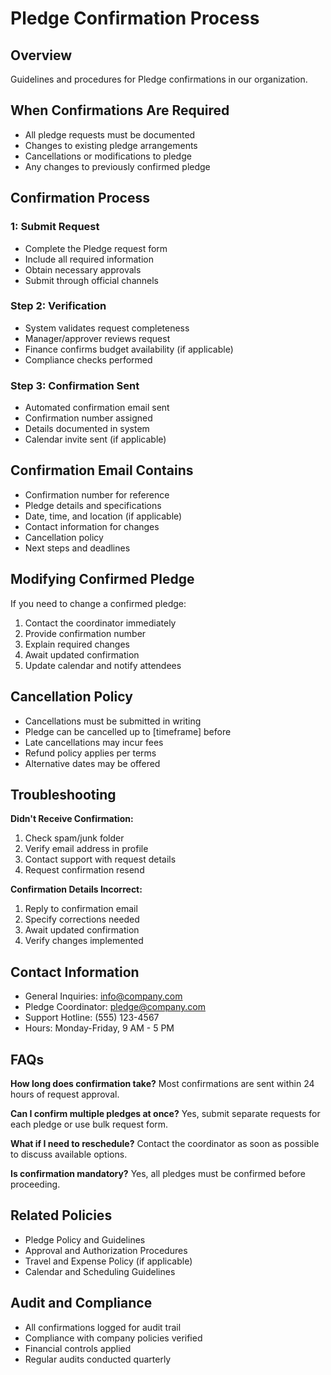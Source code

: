 # Pledge Confirmation Process

## Overview
Guidelines and procedures for Pledge confirmations in our organization.

## When Confirmations Are Required
- All pledge requests must be documented
- Changes to existing pledge arrangements
- Cancellations or modifications to pledge
- Any changes to previously confirmed pledge

## Confirmation Process

###  1: Submit Request
- Complete the Pledge request form
- Include all required information
- Obtain necessary approvals
- Submit through official channels

### Step 2: Verification
- System validates request completeness
- Manager/approver reviews request
- Finance confirms budget availability (if applicable)
- Compliance checks performed

### Step 3: Confirmation Sent
- Automated confirmation email sent
- Confirmation number assigned
- Details documented in system
- Calendar invite sent (if applicable)

## Confirmation Email Contains
- Confirmation number for reference
- Pledge details and specifications
- Date, time, and location (if applicable)
- Contact information for changes
- Cancellation policy
- Next steps and deadlines

## Modifying Confirmed Pledge
If you need to change a confirmed pledge:
1. Contact the coordinator immediately
2. Provide confirmation number
3. Explain required changes
4. Await updated confirmation
5. Update calendar and notify attendees

## Cancellation Policy
- Cancellations must be submitted in writing
- Pledge can be cancelled up to [timeframe] before
- Late cancellations may incur fees
- Refund policy applies per terms
- Alternative dates may be offered

## Troubleshooting

**Didn't Receive Confirmation:**
1. Check spam/junk folder
2. Verify email address in profile
3. Contact support with request details
4. Request confirmation resend

**Confirmation Details Incorrect:**
1. Reply to confirmation email
2. Specify corrections needed
3. Await updated confirmation
4. Verify changes implemented

## Contact Information
- General Inquiries: info@company.com
- Pledge Coordinator: pledge@company.com
- Support Hotline: (555) 123-4567
- Hours: Monday-Friday, 9 AM - 5 PM

## FAQs

**How long does confirmation take?**
Most confirmations are sent within 24 hours of request approval.

**Can I confirm multiple pledges at once?**
Yes, submit separate requests for each pledge or use bulk request form.

**What if I need to reschedule?**
Contact the coordinator as soon as possible to discuss available options.

**Is confirmation mandatory?**
Yes, all pledges must be confirmed before proceeding.

## Related Policies
- Pledge Policy and Guidelines
- Approval and Authorization Procedures
- Travel and Expense Policy (if applicable)
- Calendar and Scheduling Guidelines

## Audit and Compliance
- All confirmations logged for audit trail
- Compliance with company policies verified
- Financial controls applied
- Regular audits conducted quarterly

